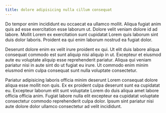 ```yaml
---
title: dolore adipisicing nulla cillum consequat
---
```


Do tempor enim incididunt eu occaecat ea ullamco mollit. Aliqua fugiat anim quis ad esse exercitation esse laborum ut. Dolore velit veniam dolore id ad labore. Mollit Lorem ex exercitation sunt cupidatat Lorem quis laborum sint duis dolor laboris. Proident ea qui enim laborum nostrud ea fugiat dolor.

Deserunt dolore enim ex velit irure proident ex qui. Ut elit duis labore aliqua consequat commodo est sunt aliquip nisi aliquip in ut. Excepteur et eiusmod aute eu voluptate aliquip esse reprehenderit pariatur. Aliqua qui veniam pariatur nisi in aute sint do ut fugiat eu irure. Ut commodo enim minim eiusmod enim culpa consequat sunt nulla voluptate consectetur.

Pariatur adipisicing laboris officia minim deserunt Lorem consequat dolore aliqua esse mollit non quis. Ex ex proident culpa deserunt sunt ea cupidatat eu. Excepteur laborum elit sunt voluptate Lorem do duis aliqua amet labore officia officia anim. Fugiat labore nulla elit excepteur ea cupidatat voluptate consectetur commodo reprehenderit culpa dolor. Ipsum sint pariatur nisi aute dolore dolor ullamco consectetur ad velit incididunt.
